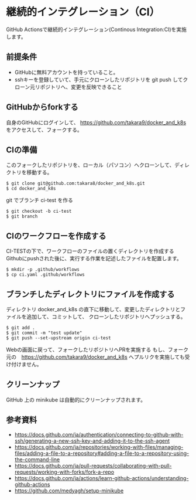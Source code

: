 # 継続的インテグレーション（CI）
GitHub Actionsで継続的インテグレーション(Continous Integration:CI)を実施します。


## 前提条件
- GitHubに無料アカウントを持っていること。
- sshキーを登録していて、手元にクローンしたリポジトリを git push してクローン元リポジトリへ、変更を反映できること 


## GitHubからforkする
自身のGitHubにログインして、
https://github.com/takara9/docker_and_k8s をアクセスして、フォークする。


## CIの準備
このフォークしたリポジトリを、ローカル（パソコン）へクローンして、ディレクトリを移動する。
```
$ git clone git@github.com:takara8/docker_and_k8s.git
$ cd docker_and_k8s
```

git でブランチ ci-test を作る
```
$ git checkout -b ci-test
$ git branch
```


## CIのワークフローを作成する
CI-TESTの下で、ワークフローのファイルの置くディレクトリを作成する
Githubにpushされた後に、実行する作業を記述したファイルを配置します。
```
$ mkdir -p .github/workflows
$ cp ci.yaml .github/workflows
```


## ブランチしたディレクトリにファイルを作成する
ディレクトリ docker_and_k8s の直下に移動して、変更したディレクトリとファイルを追加して、コミットして、
クローンしたリポジトリへプッシュする。
```
$ git add .
$ git commit -m "test update"
$ git push --set-upstream origin ci-test
```

Webの画面に戻って、フォークしたリポジトリへPRを実施する
もし、フォーク元の　https://github.com/takara9/docker_and_k8s へプルリクを実施しても受け付けません。



## クリーンナップ

GitHub 上の minikube は自動的にクリーンナップされます。


## 参考資料
- https://docs.github.com/ja/authentication/connecting-to-github-with-ssh/generating-a-new-ssh-key-and-adding-it-to-the-ssh-agent
- https://docs.github.com/ja/repositories/working-with-files/managing-files/adding-a-file-to-a-repository#adding-a-file-to-a-repository-using-the-command-line
- https://docs.github.com/ja/pull-requests/collaborating-with-pull-requests/working-with-forks/fork-a-repo
- https://docs.github.com/ja/actions/learn-github-actions/understanding-github-actions
- https://github.com/medyagh/setup-minikube


